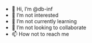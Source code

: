 - 👋 Hi, I’m @db-inf
- 👀 I’m not interested
- 🌱 I’m not currently learning
- 💞️ I’m not looking to collaborate
- 📫 How not to reach me

<!---
db-inf/db-inf is a ✨ special ✨ repository because its `README.md` (this file) appears on your GitHub profile.
You can click the Preview link to take a look at your changes.
--->

